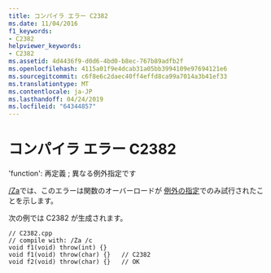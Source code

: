 ```yaml
---
title: コンパイラ エラー C2382
ms.date: 11/04/2016
f1_keywords:
- C2382
helpviewer_keywords:
- C2382
ms.assetid: 4d4436f9-d0d6-4bd0-b8ec-767b89adfb2f
ms.openlocfilehash: 4115a01f9e4dcab31a05bb3994109e97694121e6
ms.sourcegitcommit: c6f8e6c2daec40ff4effd8ca99a7014a3b41ef33
ms.translationtype: MT
ms.contentlocale: ja-JP
ms.lasthandoff: 04/24/2019
ms.locfileid: "64344857"
---
```

# <a name="compiler-error-c2382"></a>コンパイラ エラー C2382

'function': 再定義 ; 異なる例外指定です

[/Za](../../build/reference/za-ze-disable-language-extensions.md)では、このエラーは関数のオーバーロードが [例外の指定](../../cpp/exception-specifications-throw-cpp.md)でのみ試行されたことを示します。

次の例では C2382 が生成されます。

```
// C2382.cpp
// compile with: /Za /c
void f1(void) throw(int) {}
void f1(void) throw(char) {}   // C2382
void f2(void) throw(char) {}   // OK
```